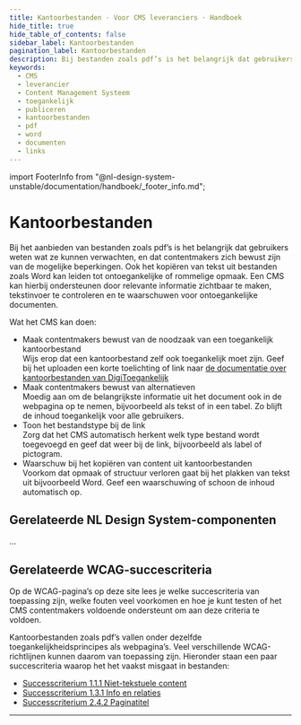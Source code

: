 ```yaml
---
title: Kantoorbestanden · Voor CMS leveranciers · Handboek
hide_title: true
hide_table_of_contents: false
sidebar_label: Kantoorbestanden
pagination_label: Kantoorbestanden
description: Bij bestanden zoals pdf’s is het belangrijk dat gebruikers weten wat ze kunnen verwachten, en dat contentmakers zich bewust zijn van de toegankelijkheid. Ook bij het plakken van tekst uit bijvoorbeeld Word kan de opmaak problemen geven. Een CMS kan helpen met waarschuwingen, toelichting en ondersteuning bij invoer.
keywords:
  - CMS
  - leverancier
  - Content Management Systeem
  - toegankelijk
  - publiceren
  - kantoorbestanden
  - pdf
  - word
  - documenten
  - links
---
```


<!-- @license CC0-1.0 -->

import FooterInfo from "@nl-design-system-unstable/documentation/handboek/\_footer_info.md";

# Kantoorbestanden

Bij het aanbieden van bestanden zoals pdf’s is het belangrijk dat gebruikers weten wat ze kunnen verwachten, en dat contentmakers zich bewust zijn van de mogelijke beperkingen. Ook het kopiëren van tekst uit bestanden zoals Word kan leiden tot ontoegankelijke of rommelige opmaak. Een CMS kan hierbij ondersteunen door relevante informatie zichtbaar te maken, tekstinvoer te controleren en te waarschuwen voor ontoegankelijke documenten.

Wat het CMS kan doen:

- Maak contentmakers bewust van de noodzaak van een toegankelijk kantoorbestand  
  Wijs erop dat een kantoorbestand zelf ook toegankelijk moet zijn. Geef bij het uploaden een korte toelichting of link naar [de documentatie over kantoorbestanden van DigiToegankelijk](https://www.digitoegankelijk.nl/aan-de-slag/tips/kantoorbestanden)
- Maak contentmakers bewust van alternatieven  
  Moedig aan om de belangrijkste informatie uit het document ook in de webpagina op te nemen, bijvoorbeeld als tekst of in een tabel. Zo blijft de inhoud toegankelijk voor alle gebruikers.
- Toon het bestandstype bij de link  
  Zorg dat het CMS automatisch herkent welk type bestand wordt toegevoegd en geef dat weer bij de link, bijvoorbeeld als label of pictogram.
- Waarschuw bij het kopiëren van content uit kantoorbestanden  
  Voorkom dat opmaak of structuur verloren gaat bij het plakken van tekst uit bijvoorbeeld Word. Geef een waarschuwing of schoon de inhoud automatisch op.

## Gerelateerde NL Design System-componenten

...

## Gerelateerde WCAG-succescriteria

Op de WCAG-pagina’s op deze site lees je welke succescriteria van toepassing zijn, welke fouten veel voorkomen en hoe je kunt testen of het CMS contentmakers voldoende ondersteunt om aan deze criteria te voldoen.

Kantoorbestanden zoals pdf’s vallen onder dezelfde toegankelijkheidsprincipes als webpagina’s. Veel verschillende WCAG-richtlijnen kunnen daarom van toepassing zijn. Hieronder staan een paar succescriteria waarop het het vaakst misgaat in bestanden:

- [Successcriterium 1.1.1 Niet-tekstuele content](/wcag/1.1.1)
- [Successcriterium 1.3.1 Info en relaties](/wcag/1.3.1)
- [Successcriterium 2.4.2 Paginatitel](/wcag/2.4.2)

---

<FooterInfo />

